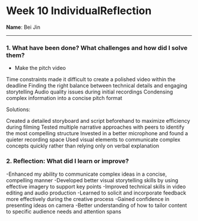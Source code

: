 # Week 10 IndividualReflection 
**Name**:  Bei Jin


---



### 1. What have been done? What challenges and how did I solve them?

- Make the pitch video

Time constraints made it difficult to create a polished video within the deadline
Finding the right balance between technical details and engaging storytelling
Audio quality issues during initial recordings
Condensing complex information into a concise pitch format


Solutions:

Created a detailed storyboard and script beforehand to maximize efficiency during filming
Tested multiple narrative approaches with peers to identify the most compelling structure
Invested in a better microphone and found a quieter recording space
Used visual elements to communicate complex concepts quickly rather than relying only on verbal explanation
  
### 2. Reflection: What did I learn or improve?

-Enhanced my ability to communicate complex ideas in a concise, compelling manner
-Developed better visual storytelling skills by using effective imagery to support key points
-Improved technical skills in video editing and audio production
-Learned to solicit and incorporate feedback more effectively during the creative process
-Gained confidence in presenting ideas on camera
-Better understanding of how to tailor content to specific audience needs and attention spans




